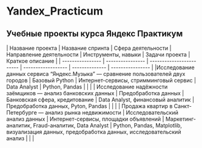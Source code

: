 # Yandex_Practicum
## Учебные проекты курса Яндекс Практикум 

| Название проекта | Название спринта | Сфера деятельности | Направление деятельности | Инструменты, навыки | Задачи проекта | Краткое описание |
| ---------------- | ---------------- | ------------------------ | ------------------ | -------------- | ---------------- |
|Исследование данных сервиса “Яндекс.Музыка” — сравнение пользователей двух городов | Базовый Python | Интернет-сервисы, стримминговый сервис | Data Analyst | Python, Pandas | | |
| Исследование надёжности заёмщиков — анализ банковских данных | Предобработка данных | Банковская сфера, кредитование | Data Analyst, финансовый аналитик | Предобработка данных, Pyton, Pandas | | |
| Продажа квартир в Санкт-Петербурге — анализ рынка недвижимости | Исследовательский анализ данных | Интернет-сервисы, площадки объявлений | Маркетинг-аналитик, Fraud-аналитик, Data Analyst | Python, Pandas, Matplotlib, визуализация данных, предобработка данных, исследовательский анализ | | | 
